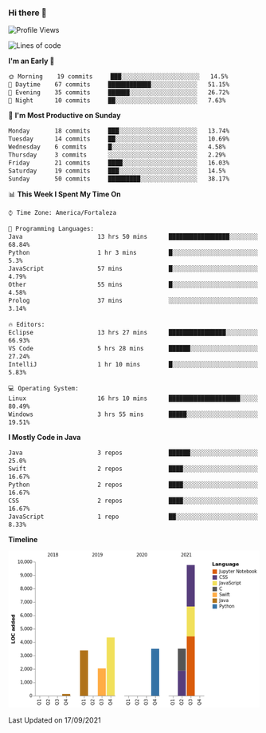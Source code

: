 ### Hi there 👋

<!--
**samuelpsouza/samuelpsouza** is a ✨ _special_ ✨ repository because its `README.md` (this file) appears on your GitHub profile.

Here are some ideas to get you started:

- 🔭 I’m currently working on ...
- 🌱 I’m currently learning ...
- 👯 I’m looking to collaborate on ...
- 🤔 I’m looking for help with ...
- 💬 Ask me about ...
- 📫 How to reach me: ...
- 😄 Pronouns: ...
- ⚡ Fun fact: ...
-->

<!--START_SECTION:waka-->
![Profile Views](http://img.shields.io/badge/Profile%20Views-21-blue)

![Lines of code](https://img.shields.io/badge/From%20Hello%20World%20I%27ve%20Written-26703%20lines%20of%20code-blue)

**I'm an Early 🐤** 

```text
🌞 Morning    19 commits     ███░░░░░░░░░░░░░░░░░░░░░░   14.5% 
🌆 Daytime    67 commits     ████████████░░░░░░░░░░░░░   51.15% 
🌃 Evening    35 commits     ██████░░░░░░░░░░░░░░░░░░░   26.72% 
🌙 Night      10 commits     ██░░░░░░░░░░░░░░░░░░░░░░░   7.63%

```
📅 **I'm Most Productive on Sunday** 

```text
Monday       18 commits     ███░░░░░░░░░░░░░░░░░░░░░░   13.74% 
Tuesday      14 commits     ██░░░░░░░░░░░░░░░░░░░░░░░   10.69% 
Wednesday    6 commits      █░░░░░░░░░░░░░░░░░░░░░░░░   4.58% 
Thursday     3 commits      ░░░░░░░░░░░░░░░░░░░░░░░░░   2.29% 
Friday       21 commits     ████░░░░░░░░░░░░░░░░░░░░░   16.03% 
Saturday     19 commits     ███░░░░░░░░░░░░░░░░░░░░░░   14.5% 
Sunday       50 commits     █████████░░░░░░░░░░░░░░░░   38.17%

```


📊 **This Week I Spent My Time On** 

```text
⌚︎ Time Zone: America/Fortaleza

💬 Programming Languages: 
Java                     13 hrs 50 mins      █████████████████░░░░░░░░   68.84% 
Python                   1 hr 3 mins         █░░░░░░░░░░░░░░░░░░░░░░░░   5.3% 
JavaScript               57 mins             █░░░░░░░░░░░░░░░░░░░░░░░░   4.79% 
Other                    55 mins             █░░░░░░░░░░░░░░░░░░░░░░░░   4.58% 
Prolog                   37 mins             ░░░░░░░░░░░░░░░░░░░░░░░░░   3.14%

🔥 Editors: 
Eclipse                  13 hrs 27 mins      ████████████████░░░░░░░░░   66.93% 
VS Code                  5 hrs 28 mins       ██████░░░░░░░░░░░░░░░░░░░   27.24% 
IntelliJ                 1 hr 10 mins        █░░░░░░░░░░░░░░░░░░░░░░░░   5.83%

💻 Operating System: 
Linux                    16 hrs 10 mins      ████████████████████░░░░░   80.49% 
Windows                  3 hrs 55 mins       █████░░░░░░░░░░░░░░░░░░░░   19.51%

```

**I Mostly Code in Java** 

```text
Java                     3 repos             ██████░░░░░░░░░░░░░░░░░░░   25.0% 
Swift                    2 repos             ████░░░░░░░░░░░░░░░░░░░░░   16.67% 
Python                   2 repos             ████░░░░░░░░░░░░░░░░░░░░░   16.67% 
CSS                      2 repos             ████░░░░░░░░░░░░░░░░░░░░░   16.67% 
JavaScript               1 repo              ██░░░░░░░░░░░░░░░░░░░░░░░   8.33%

```


**Timeline**

![Chart not found](https://raw.githubusercontent.com/samuelpsouza/samuelpsouza/main/charts/bar_graph.png) 


 Last Updated on 17/09/2021
<!--END_SECTION:waka-->